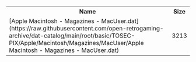 <table>
<tr><th>Name</th><th>Size</th></tr>
<tr><td>[Apple Macintosh - Magazines - MacUser.dat](https://raw.githubusercontent.com/open-retrogaming-archive/dat-catalog/main/root/basic/TOSEC-PIX/Apple/Macintosh/Magazines/MacUser/Apple Macintosh - Magazines - MacUser.dat)</td><td>3213</td></tr>
</table>
